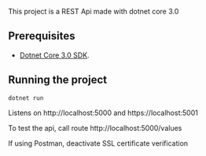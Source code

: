 This project is a REST Api made with dotnet core 3.0

## Prerequisites
* [Dotnet Core 3.0 SDK](https://dotnet.microsoft.com/download).

## Running the project

`dotnet run`

Listens on http://localhost:5000 and https://localhost:5001

To test the api, call route http://localhost:5000/values

If using Postman, deactivate SSL certificate verification
